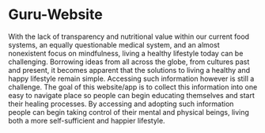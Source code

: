 Guru-Website
============
With the lack of transparency and nutritional value within our current food systems, an equally questionable medical system, and an almost nonexistent focus on mindfulness, living a healthy lifestyle today can be challenging. Borrowing ideas from all across the globe, from cultures past and present, it becomes apparent that the solutions to living a healthy and happy lifestyle remain simple. Accessing such information however is still a challenge.
The goal of this website/app is to collect this information into one easy to navigate place so people can begin educating themselves and start their healing processes. By accessing and adopting such information people can begin taking control of their mental and physical beings, living both a more self-sufficient and happier lifestyle.
